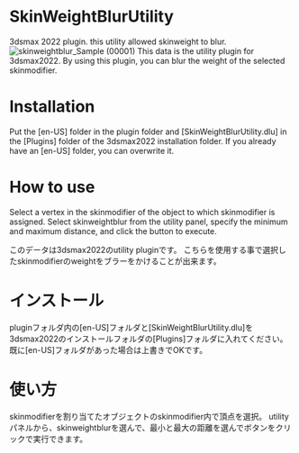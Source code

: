 # SkinWeightBlurUtility
3dsmax 2022 plugin. this utility allowed skinweight to blur.
![skinweightblur_Sample (00001)](https://github.com/fudieY/SkinWeightBlurUtility/assets/77934696/9e2851a8-1431-4ff3-9de1-c67aa50c94fd)
This data is the utility plugin for 3dsmax2022. By using this plugin, you can blur the weight of the selected skinmodifier.

# Installation
Put the [en-US] folder in the plugin folder and [SkinWeightBlurUtility.dlu] in the [Plugins] folder of the 3dsmax2022 installation folder. If you already have an [en-US] folder, you can overwrite it.

# How to use
Select a vertex in the skinmodifier of the object to which skinmodifier is assigned. Select skinweightblur from the utility panel, specify the minimum and maximum distance, and click the button to execute.

このデータは3dsmax2022のutility pluginです。
こちらを使用する事で選択したskinmodifierのweightをブラーをかけることが出来ます。

# インストール
pluginフォルダ内の[en-US]フォルダと[SkinWeightBlurUtility.dlu]を3dsmax2022のインストールフォルダの[Plugins]フォルダに入れてください。
既に[en-US]フォルダがあった場合は上書きでOKです。


# 使い方
skinmodifierを割り当てたオブジェクトのskinmodifier内で頂点を選択。
utilityパネルから、skinweightblurを選んで、最小と最大の距離を選んでボタンをクリックで実行できます。

